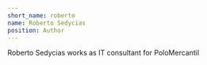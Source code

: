 ```yaml
---
short_name: roberto
name: Roberto Sedycias
position: Author
---
```

Roberto Sedycias works as IT consultant for PoloMercantil 